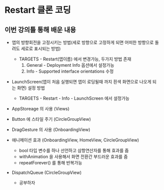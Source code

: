 # Restart 클론 코딩

## 이번 강의틀 통해 배운 내용

- 앱의 방향회전을 고정시키는 방법(세로 방향으로 고정하게 되면 어떠한 방향으로 돌려도 세로로 표시되는 방법)
  - TARGETS - Restart(앱이름) 에서 변경가능, 두가지 방법 존재
    1. General - Deployment Info 옵션에서 설정가능
    2. Info - Supported interface orientations 수정

- LaunchScreen(앱이 처음 실행되면 앱이 로딩될때 까지 흰색 화면으로 나오게 되는 화면) 설정 방법
  - TARGETS - Restart - Info - LaunchScreen 에서 설정가능

- AppStoreage 의 사용 (Views)

- Button 에 스타일 주기 (CircleGroupView)

- DragGesture 의 사용 (OnboardingView)

- 애니메이션 효과 (OnboardingView, HomeView, CircleGroupView)
  - bool 타입 변수를 하나 선언하고 삼항연산자를 통해 효과를 줌
  - withAnimation 을 사용해서 화면 전환간 부드러운 효과를 줌
  - repeatForever() 를 통해 반복가능

- DispatchQueue (CircleGroupView)
  - 공부하자
